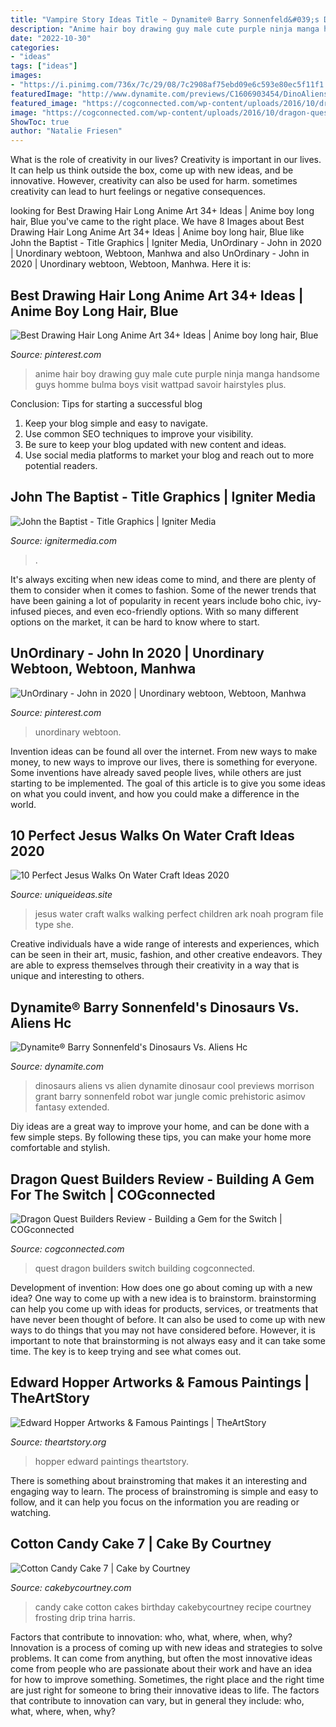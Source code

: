 ```yaml
---
title: "Vampire Story Ideas Title ~ Dynamite® Barry Sonnenfeld&#039;s Dinosaurs Vs. Aliens Hc"
description: "Anime hair boy drawing guy male cute purple ninja manga handsome guys homme bulma boys visit wattpad savoir hairstyles plus"
date: "2022-10-30"
categories:
- "ideas"
tags: ["ideas"]
images:
- "https://i.pinimg.com/736x/7c/29/08/7c2908af75ebd09e6c593e80ec5f11f1.jpg"
featuredImage: "http://www.dynamite.com/previews/C1606903454/DinoAliensHCPrev_Page_07.jpg"
featured_image: "https://cogconnected.com/wp-content/uploads/2016/10/dragon-quest-builders-Hero2.jpg"
image: "https://cogconnected.com/wp-content/uploads/2016/10/dragon-quest-builders-Hero2.jpg"
ShowToc: true
author: "Natalie Friesen"
---
```



What is the role of creativity in our lives?
Creativity is important in our lives. It can help us think outside the box, come up with new ideas, and be innovative. However, creativity can also be used for harm. sometimes creativity can lead to hurt feelings or negative consequences.

	

		
looking for Best Drawing Hair Long Anime Art 34+ Ideas | Anime boy long hair, Blue you've came to the right place. We have 8 Images about Best Drawing Hair Long Anime Art 34+ Ideas | Anime boy long hair, Blue like John the Baptist - Title Graphics | Igniter Media, UnOrdinary - John in 2020 | Unordinary webtoon, Webtoon, Manhwa and also UnOrdinary - John in 2020 | Unordinary webtoon, Webtoon, Manhwa. Here it is:
		
    
## Best Drawing Hair Long Anime Art 34+ Ideas | Anime Boy Long Hair, Blue

<img loading=lazy src="https://i.pinimg.com/736x/7c/29/08/7c2908af75ebd09e6c593e80ec5f11f1.jpg" onerror="this.onerror=null;this.src='https://tse3.mm.bing.net/th?id=OIP.Ej4sau4KLJVgJEy4YI1fogAAAA&amp;pid=15.1';" alt="Best Drawing Hair Long Anime Art 34+ Ideas | Anime boy long hair, Blue">

_Source: pinterest.com_

>anime hair boy drawing guy male cute purple ninja manga handsome guys homme bulma boys visit wattpad savoir hairstyles plus. 

	

Conclusion: Tips for starting a successful blog
1. Keep your blog simple and easy to navigate.
2. Use common SEO techniques to improve your visibility.
3. Be sure to keep your blog updated with new content and ideas.
4. Use social media platforms to market your blog and reach out to more potential readers.

    
## John The Baptist - Title Graphics | Igniter Media

<img loading=lazy src="https://assets.ignitermedia.com/products/18902-john-the-baptist/preview/image" onerror="this.onerror=null;this.src='https://tse4.mm.bing.net/th?id=OIP.U8lxfUdSQDMnGyXgt_e10gHaEK&amp;pid=15.1';" alt="John the Baptist - Title Graphics | Igniter Media">

_Source: ignitermedia.com_

>. 

	

It's always exciting when new ideas come to mind, and there are plenty of them to consider when it comes to fashion. Some of the newer trends that have been gaining a lot of popularity in recent years include boho chic, ivy-infused pieces, and even eco-friendly options. With so many different options on the market, it can be hard to know where to start.

    
## UnOrdinary - John In 2020 | Unordinary Webtoon, Webtoon, Manhwa

<img loading=lazy src="https://i.pinimg.com/736x/64/82/fc/6482fc5632c716813affd2d99fc0c39f.jpg" onerror="this.onerror=null;this.src='https://tse1.mm.bing.net/th?id=OIP.2hI5Km0zGegqdFmHEecZNQHaNK&amp;pid=15.1';" alt="UnOrdinary - John in 2020 | Unordinary webtoon, Webtoon, Manhwa">

_Source: pinterest.com_

>unordinary webtoon. 

	

Invention ideas can be found all over the internet. From new ways to make money, to new ways to improve our lives, there is something for everyone. Some inventions have already saved people lives, while others are just starting to be implemented. The goal of this article is to give you some ideas on what you could invent, and how you could make a difference in the world.

    
## 10 Perfect Jesus Walks On Water Craft Ideas 2020

<img loading=lazy src="https://www.uniqueideas.site/wp-content/uploads/walks-on-water-craft-ideas-1000-images-about-jesus-walks-on-water.jpg" onerror="this.onerror=null;this.src='https://tse3.mm.bing.net/th?id=OIP.9E2TvOV2AfAQxm1rJeCO7gHaFj&amp;pid=15.1';" alt="10 Perfect Jesus Walks On Water Craft Ideas 2020">

_Source: uniqueideas.site_

>jesus water craft walks walking perfect children ark noah program file type she. 

	

Creative individuals have a wide range of interests and experiences, which can be seen in their art, music, fashion, and other creative endeavors. They are able to express themselves through their creativity in a way that is unique and interesting to others.

    
## Dynamite® Barry Sonnenfeld&#039;s Dinosaurs Vs. Aliens Hc

<img loading=lazy src="http://www.dynamite.com/previews/C1606903454/DinoAliensHCPrev_Page_07.jpg" onerror="this.onerror=null;this.src='https://tse4.mm.bing.net/th?id=OIP.K4GthdPN6rQTMoZbP9AY7gHaLX&amp;pid=15.1';" alt="Dynamite® Barry Sonnenfeld&#039;s Dinosaurs Vs. Aliens Hc">

_Source: dynamite.com_

>dinosaurs aliens vs alien dynamite dinosaur cool previews morrison grant barry sonnenfeld robot war jungle comic prehistoric asimov fantasy extended. 

	

Diy ideas are a great way to improve your home, and can be done with a few simple steps. By following these tips, you can make your home more comfortable and stylish.

    
## Dragon Quest Builders Review - Building A Gem For The Switch | COGconnected

<img loading=lazy src="https://cogconnected.com/wp-content/uploads/2016/10/dragon-quest-builders-Hero2.jpg" onerror="this.onerror=null;this.src='https://tse3.mm.bing.net/th?id=OIP.H6Tk6BCZYMSeLmcaYQ4SsQHaEK&amp;pid=15.1';" alt="Dragon Quest Builders Review - Building a Gem for the Switch | COGconnected">

_Source: cogconnected.com_

>quest dragon builders switch building cogconnected. 

	

Development of invention: How does one go about coming up with a new idea?
One way to come up with a new idea is to brainstorm. brainstorming can help you come up with ideas for products, services, or treatments that have never been thought of before. It can also be used to come up with new ways to do things that you may not have considered before. However, it is important to note that brainstorming is not always easy and it can take some time. The key is to keep trying and see what comes out.

    
## Edward Hopper Artworks &amp; Famous Paintings | TheArtStory

<img loading=lazy src="https://www.theartstory.org/images20/hero/profile/hopper_edward.jpg" onerror="this.onerror=null;this.src='https://tse1.mm.bing.net/th?id=OIP.ubL2dXnb93d0Cuj5X7t0OgHaFO&amp;pid=15.1';" alt="Edward Hopper Artworks &amp; Famous Paintings | TheArtStory">

_Source: theartstory.org_

>hopper edward paintings theartstory. 

	

There is something about brainstroming that makes it an interesting and engaging way to learn. The process of brainstroming is simple and easy to follow, and it can help you focus on the information you are reading or watching.

    
## Cotton Candy Cake 7 | Cake By Courtney

<img loading=lazy src="https://cakebycourtney.com/wp-content/uploads/2017/08/Cotton-Candy-Cake-7-e1501766054770-772x1024.jpg" onerror="this.onerror=null;this.src='https://tse3.mm.bing.net/th?id=OIP.VtiifqMfd4GcvmbH8AuMfAHaJ0&amp;pid=15.1';" alt="Cotton Candy Cake 7 | Cake by Courtney">

_Source: cakebycourtney.com_

>candy cake cotton cakes birthday cakebycourtney recipe courtney frosting drip trina harris. 

	

Factors that contribute to innovation: who, what, where, when, why?
Innovation is a process of coming up with new ideas and strategies to solve problems. It can come from anything, but often the most innovative ideas come from people who are passionate about their work and have an idea for how to improve something. Sometimes, the right place and the right time are just right for someone to bring their innovative ideas to life. The factors that contribute to innovation can vary, but in general they include: who, what, where, when, why?

